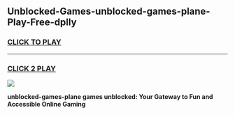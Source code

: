 
## Unblocked-Games-unblocked-games-plane-Play-Free-dplly
<h3>
<a href="https://premium76.site?title=unblocked-games-plane&ref=18A1">CLICK TO PLAY</a></h3>
<hr>

<h3>
<a href="https://premium76.site?title=unblocked-games-plane&ref=18A1">CLICK 2 PLAY</a>
  
</h3>

<a href="https://premium76.site?title=unblocked-games-plane&ref=18A1"><img src="https://clearcache.store/games.png"></a>


**unblocked-games-plane games unblocked: Your Gateway to Fun and Accessible Online Gaming**
